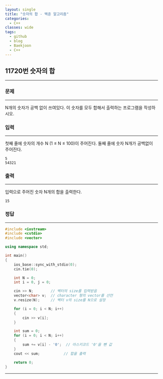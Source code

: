 ```yaml
---
layout: single
title: "숫자의 합 - 백준 알고리즘"
categories:
  - C++
classes: wide
tags:
  - github
  - blog
  - Baekjoon
  - C++
---
```

## 11720번 **숫자의 합**
---

### 문제
---
  N개의 숫자가 공백 없이 쓰여있다. 이 숫자를 모두 합해서 출력하는 프로그램을 작성하시오.

### 입력
---
첫째 줄에 숫자의 개수 N (1 ≤ N ≤ 100)이 주어진다. 둘째 줄에 숫자 N개가 공백없이 주어진다.
```
5
54321
```

### 출력
---
입력으로 주어진 숫자 N개의 합을 출력한다.
```
15
```

### 정답
---
```c++
#include <iostream>
#include <cstdio>
#include <vector>

using namespace std;

int main()
{
	ios_base::sync_with_stdio(0);
	cin.tie(0);

	int N = 0;
	int i = 0, j = 0;

	cin >> N;        // 벡터의 size를 입력받음
	vector<char> v;  // character 형의 vector를 선언
	v.resize(N);     // 벡터 v의 size를 N으로 설정

	for (i = 0; i < N; i++)
	{
		cin >> v[i];
	}

	int sum = 0;
	for (i = 0; i < N; i++)
	{
		sum += v[i] - '0';  // 아스키코드 '0'을 뺀 값
	}
	cout << sum;           // 합을 출력

	return 0;
}
```

---
